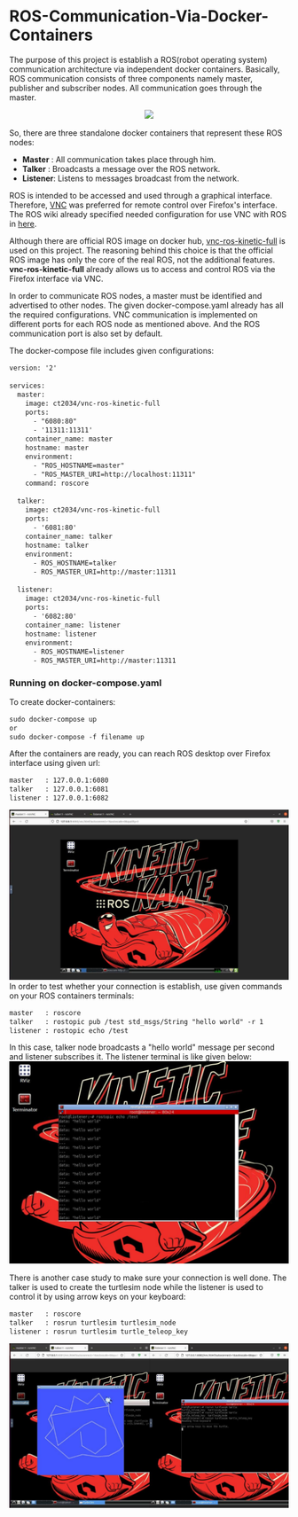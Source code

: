 # ROS-Communication-Via-Docker-Containers

The purpose of this project is establish a ROS(robot operating system) communication architecture via independent docker containers. Basically, ROS communication consists of three components namely master, publisher and subscriber nodes. All communication goes through the master. 

<p align="center" width="100%">
    <img width="50%" src="https://www.oreilly.com/library/view/ros-robotics-projects/9781838649326/assets/b0f8d364-972d-4e00-82d7-c5d3d0ee8339.png"> 
</p>

So, there are three standalone docker containers that represent these ROS nodes: 
- **Master**  : All communication takes place through him.
- **Talker**  : Broadcasts a message over the ROS network.
- **Listener**: Listens to messages broadcast from the network.

ROS is intended to be accessed and used through a graphical interface. Therefore, [VNC](https://www.realvnc.com/en/connect/download/viewer/) was preferred for remote control over Firefox's interface. The ROS wiki already specified needed configuration for use VNC with ROS in [here](http://wiki.ros.org/docker/Tutorials/GUI).

Although there are official ROS image on docker hub, [vnc-ros-kinetic-full](https://hub.docker.com/r/ct2034/vnc-ros-kinetic-full/) is used on this project. The reasoning behind this choice is that the official ROS image has only the core of the real ROS, not the additional features. **vnc-ros-kinetic-full** already allows us to access and control ROS via the Firefox interface via VNC.

In order to communicate ROS nodes, a master must be identified and advertised to other nodes. The given docker-compose.yaml already has all the required configurations. VNC communication is implemented on different ports for each ROS node as mentioned above. And the ROS communication port is also set by default.

The docker-compose file includes given configurations: 
```
version: '2'

services:
  master:
    image: ct2034/vnc-ros-kinetic-full
    ports:
      - "6080:80"
      - '11311:11311'
    container_name: master
    hostname: master
    environment:
      - "ROS_HOSTNAME=master"
      - "ROS_MASTER_URI=http://localhost:11311"
    command: roscore

  talker:
    image: ct2034/vnc-ros-kinetic-full
    ports:
      - '6081:80'
    container_name: talker
    hostname: talker
    environment:
      - ROS_HOSTNAME=talker
      - ROS_MASTER_URI=http://master:11311
          
  listener:
    image: ct2034/vnc-ros-kinetic-full
    ports:
      - '6082:80'
    container_name: listener
    hostname: listener
    environment:
      - ROS_HOSTNAME=listener
      - ROS_MASTER_URI=http://master:11311
```
### Running on docker-compose.yaml 
To create docker-containers: 
```
sudo docker-compose up
or
sudo docker-compose -f filename up
```
After the containers are ready, you can reach ROS desktop over Firefox interface using given url:
```
master   : 127.0.0.1:6080
talker   : 127.0.0.1:6081
listener : 127.0.0.1:6082
```
![](https://github.com/zekeriyyaa/ROS-Communication-Via-Docker-Containers/blob/master/ros_kinetic_vnc.jpg)
In order to test whether your connection is establish, use given commands on your ROS containers terminals:
```
master   : roscore
talker   : rostopic pub /test std_msgs/String "hello world" -r 1
listener : rostopic echo /test
```
In this case, talker node broadcasts a "hello world" message per second and listener subscribes it. The listener terminal is like given below:
![](https://github.com/zekeriyyaa/ROS-Communication-Via-Docker-Containers/blob/master/listener.jpg)

There is another case study to make sure your connection is well done. The talker is used to create the turtlesim node while the listener is used to control it by using arrow keys on your keyboard:
```
master   : roscore
talker   : rosrun turtlesim turtlesim_node
listener : rosrun turtlesim turtle_teleop_key
```
![](https://github.com/zekeriyyaa/ROS-Communication-Via-Docker-Containers/blob/master/turtlesim_app.jpg)

